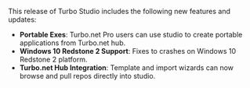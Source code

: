 This release of Turbo Studio includes the following new features and updates:

- **Portable Exes**: Turbo.net Pro users can use studio to create portable applications from Turbo.net hub.
- **Windows 10 Redstone 2 Support**: Fixes to crashes on Windows 10 Redstone 2 platform.
- **Turbo.net Hub Integration**: Template and import wizards can now browse and pull repos directly into studio.



